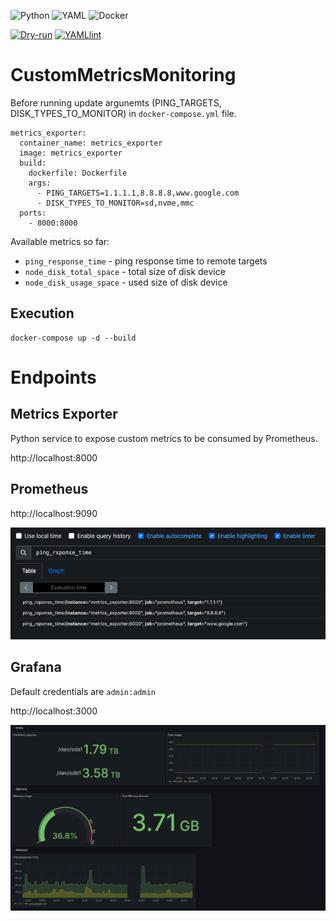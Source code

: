 ![Python](https://img.shields.io/badge/python-3670A0?style=for-the-badge&logo=python&logoColor=ffdd54) 
![YAML](https://img.shields.io/badge/yaml-%23ffffff.svg?style=for-the-badge&logo=yaml&logoColor=151515) 
![Docker](https://img.shields.io/badge/docker-%230db7ed.svg?style=for-the-badge&logo=docker&logoColor=white)

[![Dry-run](https://github.com/przemekgorzynski/CustomMetricsMonitoring/actions/workflows/unit_tests.yml/badge.svg)](https://github.com/przemekgorzynski/CustomMetricsMonitoring/actions/workflows/unit_tests.yml)
[![YAMLlint](https://github.com/przemekgorzynski/CustomMetricsMonitoring/actions/workflows/yamllint.yml/badge.svg)](https://github.com/przemekgorzynski/CustomMetricsMonitoring/actions/workflows/yamllint.yml)

# CustomMetricsMonitoring

Before running update argunemts (PING_TARGETS, DISK_TYPES_TO_MONITOR) in `docker-compose.yml` file.

```
metrics_exporter:
  container_name: metrics_exporter
  image: metrics_exporter
  build: 
    dockerfile: Dockerfile
    args:
      - PING_TARGETS=1.1.1.1,8.8.8.8,www.google.com
      - DISK_TYPES_TO_MONITOR=sd,nvme,mmc
  ports:
    - 8000:8000
```

Available metrics so far:
- `ping_response_time` - ping response time to remote targets  
- `node_disk_total_space` - total size of disk device
- `node_disk_usage_space` - used size of disk device

## Execution
```
docker-compose up -d --build
```

# Endpoints

## Metrics Exporter
Python service to expose custom metrics to be consumed by Prometheus.

http://localhost:8000

## Prometheus
http://localhost:9090

![alt text](docs/prometheus.png)


## Grafana
Default credentials are `admin:admin`

http://localhost:3000

![alt text](docs/grafana_dash.png)
